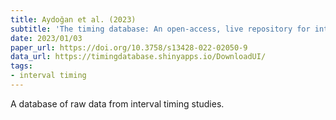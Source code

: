 ```yaml
---
title: Aydoğan et al. (2023)
subtitle: 'The timing database: An open-access, live repository for interval timing studies'
date: 2023/01/03
paper_url: https://doi.org/10.3758/s13428-022-02050-9
data_url: https://timingdatabase.shinyapps.io/DownloadUI/
tags:
- interval timing
---
```


A database of raw data from interval timing studies. 
